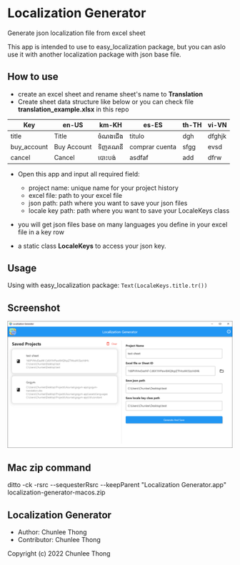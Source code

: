 # Localization Generator

Generate json localization file from excel sheet

This app is intended to use to easy_localization package, but you can aslo use it with another localization package with json base file.

## How to use

- create an excel sheet and rename sheet's name to **Translation**
- Create sheet data structure like below or you can check file **translation_example.xlsx** in this repo

| Key         | en-US       | km-KH   | es-ES          | th-TH | vi-VN  |
| ----------- | ----------- | ------- | -------------- | ----- | ------ |
| title       | Title       | ចំណងជើង | titulo         | dgh   | dfghjk |
| buy_account | Buy Account | ទិញគណនី | comprar cuenta | sfgg  | evsd   |
| cancel      | Cancel      | បោះបង់  | asdfaf         | add   | dfrw   |

- Open this app and input all required field:

  - project name: unique name for your project history
  - excel file: path to your excel file
  - json path: path where you want to save your json files
  - locale key path: path where you want to save your LocaleKeys class

- you will get json files base on many languages you define in your excel file in a key row
- a static class **LocaleKeys** to access your json key.

## Usage

Using with easy_localization package: `Text(LocaleKeys.title.tr())`

## Screenshot

![alt text](screenshot.PNG "screenshot")

## Mac zip command

ditto -ck -rsrc --sequesterRsrc --keepParent "Localization Generator.app" localization-generator-macos.zip

## Localization Generator

- Author: Chunlee Thong
- Contributor: Chunlee Thong

Copyright (c) 2022 Chunlee Thong
